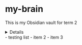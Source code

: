 # my-brain
This is my Obsidian vault for term 2

<details>
- testing list
- item two
- item three
</details>
- testing list
- item 2 
- item 3